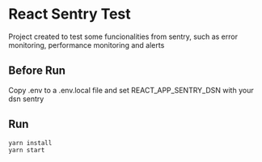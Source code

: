 # React Sentry Test

Project created to test some funcionalities from sentry, such as error monitoring, performance monitoring and alerts

## Before Run

Copy .env to a .env.local file and set REACT_APP_SENTRY_DSN with your dsn sentry

## Run

```bash
yarn install
yarn start
```
